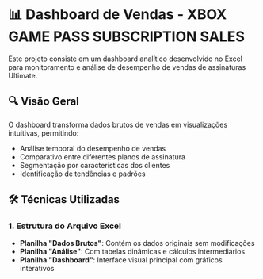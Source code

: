 # 📊 Dashboard de Vendas - XBOX GAME PASS SUBSCRIPTION SALES

Este projeto consiste em um dashboard analítico desenvolvido no Excel para monitoramento e análise de desempenho de vendas de assinaturas Ultimate.

## 🔍 Visão Geral

O dashboard transforma dados brutos de vendas em visualizações intuitivas, permitindo:
- Análise temporal do desempenho de vendas
- Comparativo entre diferentes planos de assinatura
- Segmentação por características dos clientes
- Identificação de tendências e padrões

## 🛠️ Técnicas Utilizadas

### 1. Estrutura do Arquivo Excel
- **Planilha "Dados Brutos"**: Contém os dados originais sem modificações
- **Planilha "Análise"**: Com tabelas dinâmicas e cálculos intermediários
- **Planilha "Dashboard"**: Interface visual principal com gráficos interativos

